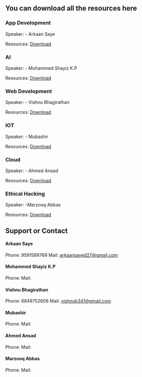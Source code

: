 ## You can download all the resources here

### App Development

Speaker: - Arkaan Saye

Resources: [Download](https://github.com/glugpace/Intro-to-tech/raw/master/appdev.rar)


### AI

Speaker: - Mohammed Shayiz K.P

Resources: [Download](//)


### Web Development

Speaker: - Vishnu Bhagirathan

Resources: [Download](https://github.com/glugpace/Intro-to-tech/raw/master/Web.rar)


### IOT

Speaker: - Mubashir

Resources: [Download](//)


### Cloud

Speaker: - Ahmed Ansad

Resources: [Download](//)



### Ethical Hacking

Speaker: -Marzooq Abbas

Resources: [Download](//)


## Support or Contact

#### Arkaan Saye

Phone: 9591589769
Mail: arkaansayed27@gmail.com


#### Mohammed Shayiz K.P

Phone: 
Mail:


#### Vishnu Bhagirathan

Phone: 8848752606
Mail: vishnub341@gmail.com


#### Mubashir

Phone: 
Mail: 


#### Ahmed Ansad

Phone: 
Mail: 



#### Marzooq Abbas

Phone: 
Mail: 


